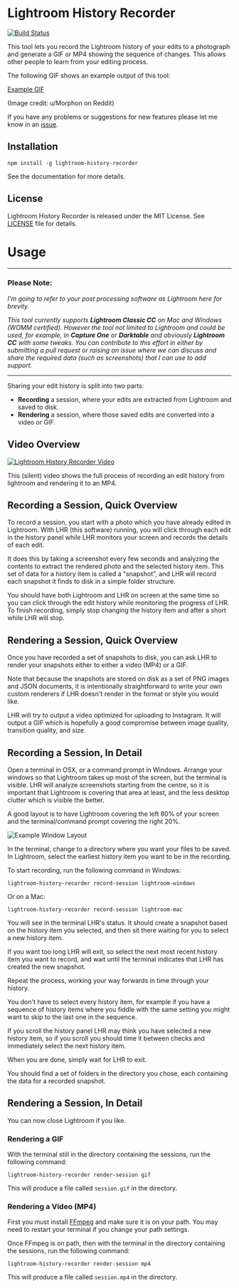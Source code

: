 # Lightroom History Recorder

[![Build Status](https://travis-ci.com/jamesthurley/lightroom-history-recorder.svg?branch=master)](https://travis-ci.com/jamesthurley/lightroom-history-recorder)

This tool lets you record the Lightroom history of your edits to a photograph and generate a GIF or MP4 showing the sequence of changes. This allows other people to learn from your editing process.

The following GIF shows an example output of this tool:

[Example GIF](https://i.imgur.com/2KjYIMW.gifv)

(Image credit: u/Morphon on Reddit)

If you have any problems or suggestions for new features please let me know in an [issue](https://github.com/jamesthurley/lightroom-history-recorder/issues).

## Installation

```
npm install -g lightroom-history-recorder
```

See the documentation for more details.

## License

Lightroom History Recorder is released under the MIT License. See [LICENSE](LICENSE) file for details.

# Usage

------
### Please Note:

_I'm going to refer to your post processing software as Lightroom here for brevity._

_This tool currently supports **Lightroom Classic CC** on Mac and Windows (WOMM certified).
However the tool not limited to Lightroom and could be used, for example, in **Capture One** or **Darktable**
and obviously **Lightroom CC** with some tweaks.
You can contribute to this effort in either by submitting
a pull request or raising an issue where we can discuss and share the required data (such as screenshots)
that I can use to add support._

------

Sharing your edit history is split into two parts:

 - **Recording** a session, where your edits are extracted from Lightroom and saved to disk.
 - **Rendering** a session, where those saved edits are converted into a video or GIF.

## Video Overview

[![Lightroom History Recorder Video](https://img.youtube.com/vi/4JzoxteFM0Q/0.jpg)](https://www.youtube.com/watch?v=4JzoxteFM0Q)

This (silent) video shows the full process of recording an edit history from lightroom and rendering it to an MP4.

## Recording a Session, Quick Overview

To record a session, you start with a photo which you have already edited in Lightroom.
With LHR (this software) running, you will click through each edit in the history panel while LHR
monitors your screen and records the details of each edit.

It does this by taking a screenshot every few seconds and analyzing the contents to extract the rendered photo
and the selected history item. This set of data for a history item is called a "snapshot", and LHR will record each snapshot
it finds to disk in a simple folder structure.

You should have both Lightroom and LHR on screen at the same time so you can click through the edit
history while monitoring the progress of LHR.  To finish recording, simply stop changing the history item
and after a short while LHR will stop.


## Rendering a Session, Quick Overview

Once you have recorded a set of snapshots to disk, you can ask LHR to render your snapshots
either to either a video (MP4) or a GIF.

Note that because the snapshots are stored on disk as a set of PNG images and JSON documents,
it is intentionally straightforward to write your own custom renderers if LHR doesn't render in the
format or style you would like.

LHR will try to output a video optimized for uploading to Instagram.  It will output a GIF which is hopefully
a good compromise between image quality, transition quality, and size.

## Recording a Session, In Detail

Open a terminal in OSX, or a command prompt in Windows. Arrange your windows so that Lightroom takes up most of the screen,
but the terminal is visible. LHR will analyze screenshots starting from the centre, so it is important that Lightroom is 
covering that area at least, and the less desktop clutter which is visible the better.

A good layout is to have Lightroom covering the left 80% of your screen and the terminal/command prompt covering the right 20%.

![Example Window Layout](https://i.imgur.com/yOhuO2m.jpg)


In the terminal, change to a directory where you want your files to be saved.  In Lightroom, select the earliest history item
you want to be in the recording.

To start recording, run the following command in Windows:

```
lightroom-history-recorder record-session lightroom-windows
```
Or on a Mac:

```
lightroom-history-recorder record-session lightroom-mac
```

You will see in the terminal LHR's status. It should create a snapshot based on the history item you selected, and then sit
there waiting for you to select a new history item.

If you want too long LHR will exit, so select the next most recent history item you want to record, and wait until the terminal
indicates that LHR has created the new snapshot.

Repeat the process, working your way forwards in time through your history. 

You don't have to select every history item, for example if you have a sequence of history items where you fiddle with the same setting
you might want to skip to the last one in the sequence.

If you scroll the history panel LHR may think you have selected a new history item, so if you scroll you should time it between checks
and immediately select the next history item.

When you are done, simply wait for LHR to exit.

You should find a set of folders in the directory you chose, each containing the data for a recorded snapshot.


## Rendering a Session, In Detail

You can now close Lightroom if you like.

### Rendering a GIF

With the terminal still in the directory containing the sessions, run the following command:

```
lightroom-history-recorder render-session gif
```

This will produce a file called `session.gif` in the directory.

### Rendering a Video (MP4)

First you must install [FFmpeg](https://www.ffmpeg.org/) and make sure it is on your path. You may need to restart your terminal
if you change your path settings.

Once FFmpeg is on path, then with the terminal in the directory containing the sessions, run the following command:

```
lightroom-history-recorder render-session mp4
```

This will produce a file called `session.mp4` in the directory.
